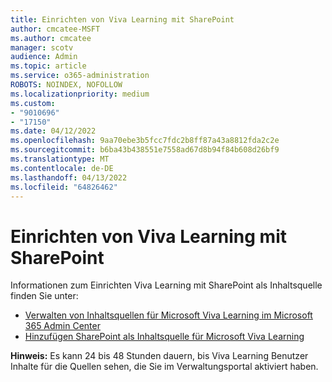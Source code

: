 ```yaml
---
title: Einrichten von Viva Learning mit SharePoint
author: cmcatee-MSFT
ms.author: cmcatee
manager: scotv
audience: Admin
ms.topic: article
ms.service: o365-administration
ROBOTS: NOINDEX, NOFOLLOW
ms.localizationpriority: medium
ms.custom:
- "9010696"
- "17150"
ms.date: 04/12/2022
ms.openlocfilehash: 9aa70ebe3b5fcc7fdc2b8ff87a43a8812fda2c2e
ms.sourcegitcommit: b6ba43b438551e7558ad67d8b94f84b608d26bf9
ms.translationtype: MT
ms.contentlocale: de-DE
ms.lasthandoff: 04/13/2022
ms.locfileid: "64826462"
---
```

# <a name="setting-up-viva-learning-with-sharepoint"></a>Einrichten von Viva Learning mit SharePoint

Informationen zum Einrichten Viva Learning mit SharePoint als Inhaltsquelle finden Sie unter:

- [Verwalten von Inhaltsquellen für Microsoft Viva Learning im Microsoft 365 Admin Center](https://docs.microsoft.com/viva/learning/content-sources-365-admin-center)
- [Hinzufügen SharePoint als Inhaltsquelle für Microsoft Viva Learning](https://docs.microsoft.com/viva/learning/configure-sharepoint-content-source)

**Hinweis:** Es kann 24 bis 48 Stunden dauern, bis Viva Learning Benutzer Inhalte für die Quellen sehen, die Sie im Verwaltungsportal aktiviert haben.
